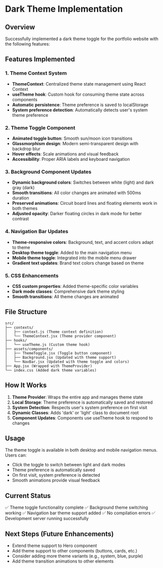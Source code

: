 # Dark Theme Implementation

## Overview

Successfully implemented a dark theme toggle for the portfolio website with the following features:

## Features Implemented

### 1. Theme Context System

- **ThemeContext**: Centralized theme state management using React Context
- **useTheme hook**: Custom hook for consuming theme state across components
- **Automatic persistence**: Theme preference is saved to localStorage
- **System preference detection**: Automatically detects user's system theme preference

### 2. Theme Toggle Component

- **Animated toggle button**: Smooth sun/moon icon transitions
- **Glassmorphism design**: Modern semi-transparent design with backdrop blur
- **Hover effects**: Scale animations and visual feedback
- **Accessibility**: Proper ARIA labels and keyboard navigation

### 3. Background Component Updates

- **Dynamic background colors**: Switches between white (light) and dark gray (dark)
- **Smooth transitions**: All color changes are animated with 500ms duration
- **Preserved animations**: Circuit board lines and floating elements work in both themes
- **Adjusted opacity**: Darker floating circles in dark mode for better contrast

### 4. Navigation Bar Updates

- **Theme-responsive colors**: Background, text, and accent colors adapt to theme
- **Desktop theme toggle**: Added to the main navigation menu
- **Mobile theme toggle**: Integrated into the mobile menu drawer
- **Gradient text updates**: Brand text colors change based on theme

### 5. CSS Enhancements

- **CSS custom properties**: Added theme-specific color variables
- **Dark mode classes**: Comprehensive dark theme styling
- **Smooth transitions**: All theme changes are animated

## File Structure

```
src/
├── contexts/
│   ├── context.js (Theme context definition)
│   └── ThemeContext.jsx (Theme provider component)
├── hooks/
│   └── useTheme.js (Custom theme hook)
├── assets/components/
│   ├── ThemeToggle.jsx (Toggle button component)
│   ├── Background.jsx (Updated with theme support)
│   └── NavBar.jsx (Updated with theme toggle and colors)
├── App.jsx (Wrapped with ThemeProvider)
└── index.css (Added dark theme variables)
```

## How It Works

1. **Theme Provider**: Wraps the entire app and manages theme state
2. **Local Storage**: Theme preference is automatically saved and restored
3. **System Detection**: Respects user's system preference on first visit
4. **Dynamic Classes**: Adds 'dark' or 'light' class to document root
5. **Component Updates**: Components use useTheme hook to respond to changes

## Usage

The theme toggle is available in both desktop and mobile navigation menus. Users can:

- Click the toggle to switch between light and dark modes
- Theme preference is automatically saved
- On first visit, system preference is detected
- Smooth animations provide visual feedback

## Current Status

✅ Theme toggle functionality complete
✅ Background theme switching working
✅ Navigation bar theme support added
✅ No compilation errors
✅ Development server running successfully

## Next Steps (Future Enhancements)

- Extend theme support to Hero component
- Add theme support to other components (buttons, cards, etc.)
- Consider adding more theme variants (e.g., system, blue, purple)
- Add theme transition animations to other elements

